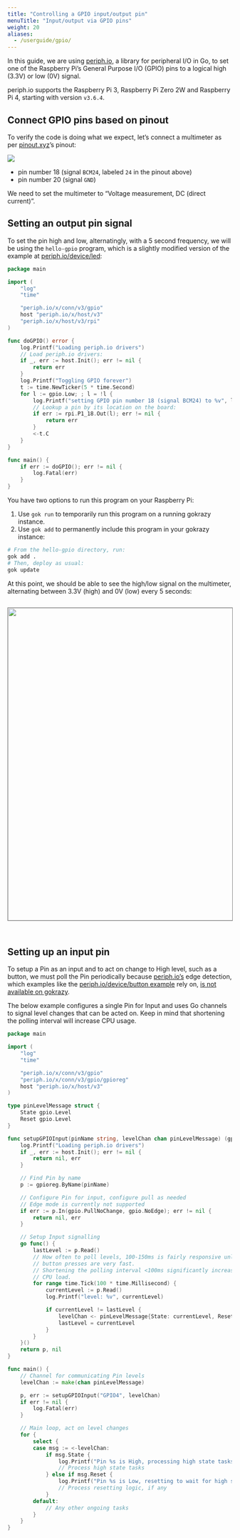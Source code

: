 ```yaml
---
title: "Controlling a GPIO input/output pin"
menuTitle: "Input/output via GPIO pins"
weight: 20
aliases:
  - /userguide/gpio/
---
```


In this guide, we are using [periph.io](https://periph.io/), a library for
peripheral I/O in Go, to set one of the Raspberry Pi’s General Purpose I/O
(GPIO) pins to a logical high (3.3V) or low (0V) signal.

periph.io supports the Raspberry Pi 3, Raspberry Pi Zero 2W and Raspberry Pi 4, starting with version
`v3.6.4`.

## Connect GPIO pins based on pinout

To verify the code is doing what we expect, let’s connect a multimeter as per
[pinout.xyz](https://pinout.xyz)’s pinout:

![](/img/raspberry-pi-pinout.png)

- pin number 18 (signal `BCM24`, labeled `24` in the pinout above)
- pin number 20 (signal `GND`)

We need to set the multimeter to “Voltage measurement, DC (direct current)”.

## Setting an output pin signal

To set the pin high and low, alternatingly, with a 5 second frequency, we will
be using the `hello-gpio` program, which is a slightly modified version of the
example at [periph.io/device/led](https://periph.io/device/led/):

```go
package main

import (
	"log"
	"time"

	"periph.io/x/conn/v3/gpio"
	host "periph.io/x/host/v3"
	"periph.io/x/host/v3/rpi"
)

func doGPIO() error {
	log.Printf("Loading periph.io drivers")
	// Load periph.io drivers:
	if _, err := host.Init(); err != nil {
		return err
	}
	log.Printf("Toggling GPIO forever")
	t := time.NewTicker(5 * time.Second)
	for l := gpio.Low; ; l = !l {
		log.Printf("setting GPIO pin number 18 (signal BCM24) to %v", l)
		// Lookup a pin by its location on the board:
		if err := rpi.P1_18.Out(l); err != nil {
			return err
		}
		<-t.C
	}
}

func main() {
	if err := doGPIO(); err != nil {
		log.Fatal(err)
	}
}
```

You have two options to run this program on your Raspberry Pi:

1. Use `gok run` to temporarily run this program on a running gokrazy instance.
2. Use `gok add` to permanently include this program in your gokrazy instance:

```bash
# From the hello-gpio directory, run:
gok add .
# Then, deploy as usual:
gok update
```

At this point, we should be able to see the high/low signal on the multimeter,
alternating between 3.3V (high) and 0V (low) every 5 seconds:

<a href="/img/2020-06-15-gpio.jpg"><img src="/img/2020-06-15-gpio.thumb.jpg" srcset="/img/2020-06-15-gpio.thumb.2x.jpg 2x,/img/2020-06-15-gpio.thumb.3x.jpg 3x" width="700" style="border: 1px solid grey; margin-bottom: 2em; margin-top: 1em"></a>

## Setting up an input pin

To setup a Pin as an input and to act on change to High level, such as a button,
we must poll the Pin periodically because [periph.io’s](http://periph.io/) edge
detection, which examples like the
[periph.io/device/button example](https://periph.io/device/button/) rely on,
[is not available on gokrazy](https://github.com/gokrazy/gokrazy/issues/233).

The below example configures a single Pin for Input and uses Go channels to
signal level changes that can be acted on. Keep in mind that shortening the
polling interval will increase CPU usage.

```go
package main

import (
	"log"
	"time"

	"periph.io/x/conn/v3/gpio"
	"periph.io/x/conn/v3/gpio/gpioreg"
	host "periph.io/x/host/v3"
)

type pinLevelMessage struct {
	State gpio.Level
	Reset gpio.Level
}

func setupGPIOInput(pinName string, levelChan chan pinLevelMessage) (gpio.PinIO, error) {
	log.Printf("Loading periph.io drivers")
	if _, err := host.Init(); err != nil {
		return nil, err
	}

	// Find Pin by name
	p := gpioreg.ByName(pinName)

	// Configure Pin for input, configure pull as needed
	// Edge mode is currently not supported
	if err := p.In(gpio.PullNoChange, gpio.NoEdge); err != nil {
		return nil, err
	}

	// Setup Input signalling
	go func() {
		lastLevel := p.Read()
		// How often to poll levels, 100-150ms is fairly responsive unless
		// button presses are very fast.
		// Shortening the polling interval <100ms significantly increases
		// CPU load.
		for range time.Tick(100 * time.Millisecond) {
			currentLevel := p.Read()
			log.Printf("level: %v", currentLevel)

			if currentLevel != lastLevel {
				levelChan <- pinLevelMessage{State: currentLevel, Reset: !currentLevel}
				lastLevel = currentLevel
			}
		}
	}()
	return p, nil
}

func main() {
	// Channel for communicating Pin levels
	levelChan := make(chan pinLevelMessage)

	p, err := setupGPIOInput("GPIO4", levelChan)
	if err != nil {
		log.Fatal(err)
	}

	// Main loop, act on level changes
	for {
		select {
		case msg := <-levelChan:
			if msg.State {
				log.Printf("Pin %s is High, processing high state tasks", p.Name())
				// Process high state tasks
			} else if msg.Reset {
				log.Printf("Pin %s is Low, resetting to wait for high state", p.Name())
				// Process resetting logic, if any
			}
		default:
			// Any other ongoing tasks
		}
	}
}

```

